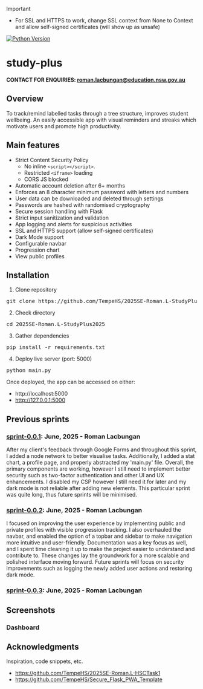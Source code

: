 > [!Important]
>
> - For SSL and HTTPS to work, change SSL context from None to Context and allow self-signed certificates (will show up as unsafe)
>

[![Python Version](https://img.shields.io/badge/python-3.12.2-blue.svg?style=flat-square)](https://www.python.org/downloads/release/python-3122/)
# study-plus
**CONTACT FOR ENQUIRIES: roman.lacbungan@education.nsw.gov.au**

## Overview ##
To track/remind labelled tasks through a tree structure, improves student wellbeing. An easily accessible app with visual reminders and streaks which motivate users and promote high productivity.

## Main features ##
- Strict Content Security Policy
  - No inline `<script></script>`.
  - Restricted `<iframe>` loading
  - CORS JS blocked
- Automatic account deletion after 6+ months
- Enforces an 8 character minimum password with letters and numbers
- User data can be downloaded and deleted through settings
- Passwords are hashed with randomised cryptography
- Secure session handling with Flask
- Strict input sanitization and validation
- App logging and alerts for suspicious activities
- SSL and HTTPS support (allow self-signed certificates)
- Dark Mode support
- Configurable navbar
- Progression chart
- View public profiles

## Installation
1. Clone repository
<pre>git clone https://github.com/TempeHS/2025SE-Roman.L-StudyPlus</pre>

2. Check directory
<pre>cd 2025SE-Roman.L-StudyPlus2025</pre>
   
3. Gather dependencies
<pre>pip install -r requirements.txt</pre>

4. Deploy live server (port: 5000)
<pre>python main.py</pre>

Once deployed, the app can be accessed on either:
- http://localhost:5000
- http://127.0.0.1:5000

## Previous sprints

### [sprint-0.0.1](https://github.com/TempeHS/2025SE-Roman.L-StudyPlus/tree/sprint-0.0.1): June, 2025 - Roman Lacbungan

After my client's feedback through Google Forms and throughout this sprint, I added a node network to better visualise tasks. Additionally, I added a stat chart, a profile page, and properly abstracted my 'main.py' file. Overall, the primary components are working, however I still need to implement better security such as two-factor authentication and other UI and UX enhancements. I disabled my CSP however I still need it for later and my dark mode is not reliable after adding new elements. This particular sprint was quite long, thus future sprints will be minimised.

### [sprint-0.0.2](https://github.com/TempeHS/2025SE-Roman.L-StudyPlus/tree/sprint-0.0.2): June, 2025 - Roman Lacbungan

I focused on improving the user experience by implementing public and private profiles with visible progression tracking. I also overhauled the navbar, and enabled the option of a topbar and sidebar to make navigation more intuitive and user-friendly. Documentation was a key focus as well, and I spent time cleaning it up to make the project easier to understand and contribute to. These changes lay the groundwork for a more scalable and polished interface moving forward. Future sprints will focus on security improvements such as logging the newly added user actions and restoring dark mode.

### [sprint-0.0.3](https://github.com/TempeHS/2025SE-Roman.L-StudyPlus/tree/sprint-0.0.3): June, 2025 - Roman Lacbungan

## Screenshots
### Dashboard

## Acknowledgments

Inspiration, code snippets, etc.

* https://github.com/TempeHS/2025SE-Roman.L-HSCTask1
* https://github.com/TempeHS/Secure_Flask_PWA_Template